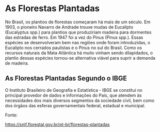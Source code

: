 # As Florestas Plantadas

No Brasil, os plantios de florestas começaram há mais de um século. Em 1903, o pioneiro Navarro de Andrade trouxe mudas de Eucalipto (Eucalyptus spp.) para plantios que produziriam madeira para dormentes das estradas de ferro. Em 1947 foi a vez do Pinus (Pinus spp.). Essas espécies se desenvolveram bem nas regiões onde foram introduzidas, o Eucalipto nos cerrados paulistas e o Pinus no sul do Brasil. Como os recursos naturais da Mata Atlântica há muito vinham sendo dilapidados, o plantio dessas espécies tornou-se alternativa viável para suprir a demanda de madeira. 


## As Florestas Plantadas Segundo o IBGE

O Instituto Brasileiro de Geografia e Estatística - IBGE se constitui no principal provedor de dados e informações do País, que atendem às necessidades dos mais diversos segmentos da sociedade civil, bem como dos órgãos das esferas governamentais federal, estadual e municipal.



Fonte:

https://snif.florestal.gov.br/pt-br/florestas-plantadas
